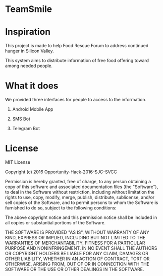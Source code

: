 # TeamSmile

# Inspiration
This project is made to help Food Rescue Forum to address continued hunger in Silicon Valley.

This system aims to distribute information of free food offering toward among needed people.

# What it does
We provided three interfaces for people to access to the information.

1. Android Mobile App

2. SMS Bot

3. Telegram Bot


# License

MIT License

Copyright (c) 2016 Opportunity-Hack-2016-SJC-SVCC

Permission is hereby granted, free of charge, to any person obtaining a copy of this software and associated documentation files (the "Software"), to deal in the Software without restriction, including without limitation the rights to use, copy, modify, merge, publish, distribute, sublicense, and/or sell copies of the Software, and to permit persons to whom the Software is furnished to do so, subject to the following conditions:

The above copyright notice and this permission notice shall be included in all copies or substantial portions of the Software.

THE SOFTWARE IS PROVIDED "AS IS", WITHOUT WARRANTY OF ANY KIND, EXPRESS OR IMPLIED, INCLUDING BUT NOT LIMITED TO THE WARRANTIES OF MERCHANTABILITY, FITNESS FOR A PARTICULAR PURPOSE AND NONINFRINGEMENT. IN NO EVENT SHALL THE AUTHORS OR COPYRIGHT HOLDERS BE LIABLE FOR ANY CLAIM, DAMAGES OR OTHER LIABILITY, WHETHER IN AN ACTION OF CONTRACT, TORT OR OTHERWISE, ARISING FROM, OUT OF OR IN CONNECTION WITH THE SOFTWARE OR THE USE OR OTHER DEALINGS IN THE SOFTWARE.

